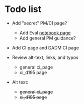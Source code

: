 # Todo list

- Add "secret" PM/CI page?
    - Add Eval [notebook page](?) 
    - Add general PM guidance?

- Add CI page and DADM CI page

- Review alt-text, links, and typos
    - general ci_page
    - ci_d195 page

- Alt text:
    - ~~general ci_page~~
    - ~~ci_d195 page~~